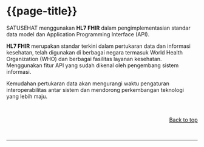 # {{page-title}}

SATUSEHAT menggunakan **HL7 FHIR** dalam pengimplementasian standar data model dan Application Programming Interface (API). 

**HL7 FHIR** merupakan standar terkini dalam pertukaran data dan informasi kesehatan, telah digunakan di berbagai negara termasuk World Health Organization (WHO) dan berbagai fasilitas layanan kesehatan. Menggunakan fitur API yang sudah dikenal oleh pengembang sistem informasi.

Kemudahan pertukaran data akan mengurangi waktu pengaturan interoperabilitas antar sistem dan mendorong perkembangan teknologi yang lebih maju.


<br>
<p style="text-align:right"><a href="#">Back to top</a></p>
<br>
<hr>